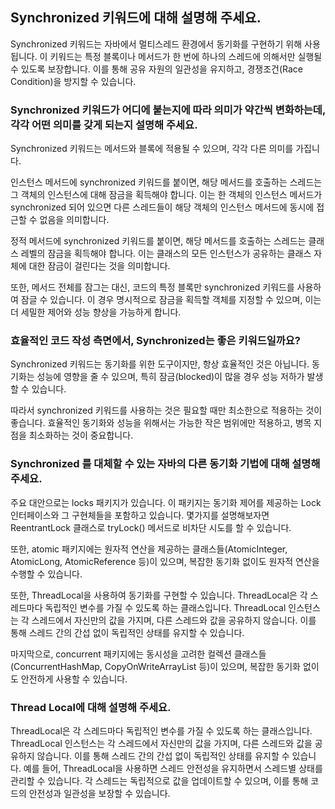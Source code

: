 ## Synchronized 키워드에 대해 설명해 주세요.

Synchronized 키워드는 자바에서 멀티스레드 환경에서 동기화를 구현하기 위해 사용됩니다. 이 키워드는 특정 블록이나 메서드가 한 번에 하나의 스레드에 의해서만 실행될 수 있도록 보장합니다. 이를 통해 공유 자원의 일관성을 유지하고, 경쟁조건(Race Condition)을 방지할 수 있습니다.

### Synchronized 키워드가 어디에 붙는지에 따라 의미가 약간씩 변화하는데, 각각 어떤 의미를 갖게 되는지 설명해 주세요.

Synchronized 키워드는 메서드와 블록에 적용될 수 있으며, 각각 다른 의미를 가집니다. 

인스턴스 메서드에 synchronized 키워드를 붙이면, 해당 메서드를 호출하는 스레드는 그 객체의 인스턴스에 대해 잠금을 획득해야 합니다. 이는 한 객체의 인스턴스 메서드가 synchronized 되어 있으면 다른 스레드들이 해당 객체의 인스턴스 메서드에 동시에 접근할 수 없음을 의미합니다.

정적 메서드에 synchronized 키워드를 붙이면, 해당 메서드를 호출하는 스레드는 클래스 레벨의 잠금을 획득해야 합니다. 이는 클래스의 모든 인스턴스가 공유하는 클래스 자체에 대한 잠금이 걸린다는 것을 의미합니다. 

또한, 메서드 전체를 잠그는 대신, 코드의 특정 블록만 synchronized 키워드를 사용하여 잠글 수 있습니다. 이 경우 명시적으로 잠금을 획득할 객체를 지정할 수 있으며, 이는 더 세밀한 제어와 성능 향상을 가능하게 합니다.

### 효율적인 코드 작성 측면에서, Synchronized는 좋은 키워드일까요?

Synchronized 키워드는 동기화를 위한 도구이지만, 항상 효율적인 것은 아닙니다. 동기화는 성능에 영향을 줄 수 있으며, 특히 잠금(blocked)이 많을 경우 성능 저하가 발생할 수 있습니다. 

따라서 synchronized 키워드를 사용하는 것은 필요할 때만 최소한으로 적용하는 것이 좋습니다. 효율적인 동기화와 성능을 위해서는 가능한 작은 범위에만 적용하고, 병목 지점을 최소화하는 것이 중요합니다.

### Synchronized 를 대체할 수 있는 자바의 다른 동기화 기법에 대해 설명해 주세요.
 
주요 대안으로는 locks 패키지가 있습니다. 이 패키지는 동기화 제어를 제공하는 Lock 인터페이스와 그 구현체들을 포함하고 있습니다. 몇가지를 설명해보자면 ReentrantLock 클래스로 tryLock() 메서드로 비차단 시도를 할 수 있습니다. 

또한, atomic 패키지에는 원자적 연산을 제공하는 클래스들(AtomicInteger, AtomicLong, AtomicReference 등)이 있으며, 복잡한 동기화 없이도 원자적 연산을 수행할 수 있습니다. 

또한, ThreadLocal을 사용하여 동기화를 구현할 수 있습니다. ThreadLocal은 각 스레드마다 독립적인 변수를 가질 수 있도록 하는 클래스입니다. ThreadLocal 인스턴스는 각 스레드에서 자신만의 값을 가지며, 다른 스레드와 값을 공유하지 않습니다. 이를 통해 스레드 간의 간섭 없이 독립적인 상태를 유지할 수 있습니다.

마지막으로, concurrent 패키지에는 동시성을 고려한 컬렉션 클래스들(ConcurrentHashMap, CopyOnWriteArrayList 등)이 있으며, 복잡한 동기화 없이도 안전하게 사용할 수 있습니다.

### Thread Local에 대해 설명해 주세요.

ThreadLocal은 각 스레드마다 독립적인 변수를 가질 수 있도록 하는 클래스입니다. ThreadLocal 인스턴스는 각 스레드에서 자신만의 값을 가지며, 다른 스레드와 값을 공유하지 않습니다. 이를 통해 스레드 간의 간섭 없이 독립적인 상태를 유지할 수 있습니다. 예를 들어, ThreadLocal을 사용하면 스레드 안전성을 유지하면서 스레드별 상태를 관리할 수 있습니다. 각 스레드는 독립적으로 값을 업데이트할 수 있으며, 이를 통해 코드의 안전성과 일관성을 보장할 수 있습니다.
